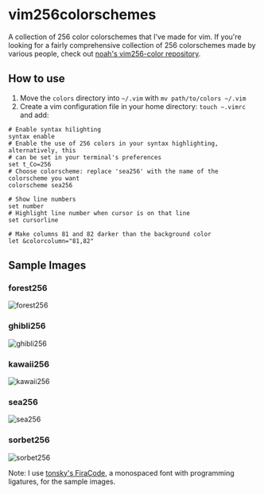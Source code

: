 # vim256colorschemes
A collection of 256 color colorschemes that I've made for vim. If you're looking 
for a fairly comprehensive collection of 256 colorschemes made by various people, 
check out [noah's vim256-color repository](https://github.com/noah/vim256-color).

## How to use
1. Move the `colors` directory into `~/.vim` with  `mv path/to/colors ~/.vim` 
2. Create a vim configuration file in your home directory: `touch ~.vimrc` and add:
~~~~
# Enable syntax hilighting
syntax enable
# Enable the use of 256 colors in your syntax highlighting, alternatively, this
# can be set in your terminal's preferences
set t_Co=256
# Choose colorscheme: replace 'sea256' with the name of the colorscheme you want
colorscheme sea256 

# Show line numbers
set number
# Highlight line number when cursor is on that line
set cursorline

# Make columns 81 and 82 darker than the background color
let &colorcolumn="81,82"
~~~~

## Sample Images

### forest256
![forest256](/../master/images/forest256.png?raw=true)

### ghibli256
![ghibli256](/../master/images/ghibli256.png?raw=true)

### kawaii256
![kawaii256](/../master/images/kawaii256.png?raw=true)

### sea256
![sea256](/../master/images/sea256.png?raw=true)

### sorbet256
![sorbet256](/../master/images/sorbet256.png?raw=true)

Note: I use [tonsky's FiraCode](https://github.com/tonsky/FiraCode), a monospaced 
font with programming ligatures, for the sample images.
